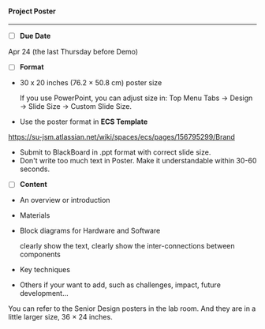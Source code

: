 #### Project Poster

-----------

- [ ] **Due Date**

Apr 24 (the last Thursday before Demo)

- [ ] **Format**

* 30 x 20 inches (76.2 × 50.8 cm) poster size

  If you use PowerPoint, you can adjust size in:
  Top Menu Tabs -> Design -> Slide Size -> Custom Slide Size.

* Use the poster format in **ECS Template**

https://su-jsm.atlassian.net/wiki/spaces/ecs/pages/156795299/Brand 

* Submit to BlackBoard in .ppt format with correct slide size.
* Don't write too much text in Poster. Make it understandable within 30-60 seconds.

- [ ] **Content**

* An overview or introduction

* Materials

* Block diagrams for Hardware and Software

  clearly show the text, clearly show the inter-connections between components

* Key techniques

* Others if your want to add, such as challenges, impact, future development...

You can refer to the Senior Design posters in the lab room. And they are in a little larger size, 36 × 24 inches.